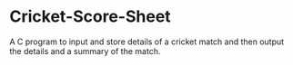 # Cricket-Score-Sheet
A C program to input and store details of a cricket match and then output the details and a summary of the match.
